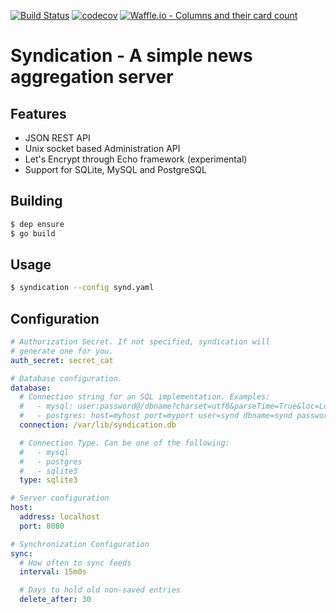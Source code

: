 [![Build Status](https://travis-ci.org/varddum/syndication.svg?branch=master)](https://travis-ci.org/varddum/syndication)
[![codecov](https://codecov.io/gh/varddum/syndication/branch/master/graph/badge.svg)](https://codecov.io/gh/varddum/syndication)
[![Waffle.io - Columns and their card count](https://badge.waffle.io/varddum/syndication.svg?columns=all)](http://waffle.io/varddum/syndication)

# Syndication - A simple news aggregation server

## Features

- JSON REST API
- Unix socket based Administration API
- Let's Encrypt through Echo framework (experimental)
- Support for SQLite, MySQL and PostgreSQL

## Building

```bash
$ dep ensure
$ go build
```

## Usage

```bash
$ syndication --config synd.yaml
```

## Configuration

```yaml
# Authorization Secret. If not specified, syndication will
# generate one for you.
auth_secret: secret_cat

# Database configuration.
database:
  # Connection string for an SQL implementation. Examples:
  #   - mysql: user:password@/dbname?charset=utf8&parseTime=True&loc=Local
  #   - postgres: host=myhost port=myport user=synd dbname=synd password=mypassword
  connection: /var/lib/syndication.db

  # Connection Type. Can be one of the following:
  #   - mysql
  #   - postgres
  #   - sqlite3
  type: sqlite3

# Server configuration
host:
  address: localhost
  port: 8080

# Synchronization Configuration
sync:
  # How often to sync feeds
  interval: 15m0s

  # Days to hold old non-saved entries
  delete_after: 30
```
